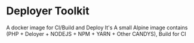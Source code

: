 # Deployer Toolkit

A docker image for CI/Build and Deploy
It's A small Alpine image contains (PHP + Deloyer + NODEJS + NPM + YARN + Other CANDYS), Build for CI 